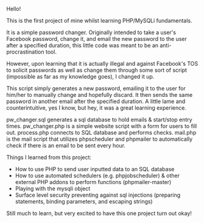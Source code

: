 Hello!

This is the first project of mine whilst learning PHP/MySQLi fundamentals.

It is a simple password changer. Originally intended to take a user's Facebook password, change it, and email the new password to the user after a specified duration, this little code was meant to be an anti-procrastination tool.

However, upon learning that it is actually illegal and against Facebook's TOS to solicit passwords as well as change them through some sort of script (impossible as far as my knowledge goes), I changed it up. 

This script simply generates a new password, emailing it to the user for him/her to manually change and hopefully discard. It then sends the same password in another email after the specified duration. A little lame and counterintuitive, yes I know, but hey, it was a great learning experience.

pw_changer.sql generates a sql database to hold emails & start/stop entry times.
pw_changer.php is a simple website script with a form for users to fill out.
process.php connects to SQL database and performs checks.
mail.php is the mail script that utilizes phpscheduler and phpmailer to automatically check if there is an email to be sent every hour.

Things I learned from this project:
- How to use PHP to send user inputted data to an SQL database
- How to use automated schedulers (e.g. phpjobscheduler) & other external PHP addons to perform functions (phpmailer-master)
- Playing with the mysqli object
- Surface level security preventing against sql injections (preparing statements, binding parameters, and escaping strings)

Still much to learn, but very excited to have this one project turn out okay!
